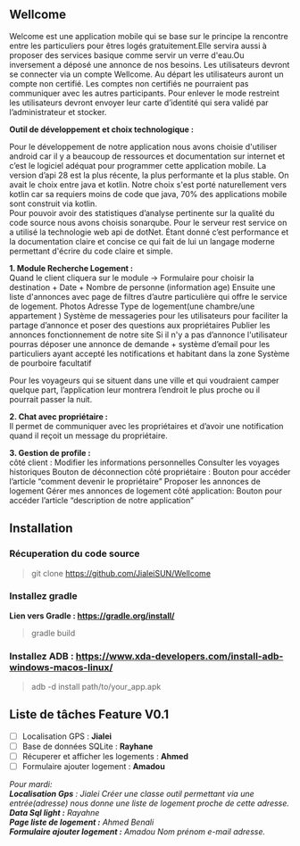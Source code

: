 


## Wellcome
Welcome est une application mobile qui se base sur le principe la rencontre entre les particuliers
pour êtres logés gratuitement.Elle servira aussi à proposer des services basique comme servir un verre
d'eau.Ou inversement a déposé une annonce de nos besoins.
Les utilisateurs devront se connecter via un compte Wellcome. Au départ les utilisateurs auront un
compte non certifié. Les comptes non certifiés  ne pourraient pas communiquer avec les autres participants.
Pour enlever le mode restreint les utilisateurs devront envoyer leur carte d’identité qui sera validé par l’administrateur et stocker.

__Outil de développement et choix technologique :__

Pour le développement de notre application nous avons choisie d'utiliser android car il y a beaucoup de ressources et documentation sur internet et c’est le logiciel adéquat pour programmer cette application mobile. La version d’api 28 est la plus récente, la plus performante et la plus stable.
On avait le choix entre java et kotlin. Notre choix s'est porté naturellement vers kotlin car sa requiers moins de code que java, 70% des applications mobile sont construit via kotlin.  
Pour pouvoir avoir des statistiques d’analyse pertinente sur la qualité du code source nous avons choisis sonarqube.
Pour le serveur rest service on a utilisé la technologie web api de dotNet. Étant donné c’est performance et la documentation claire et concise ce qui fait de lui un langage moderne permettant d'écrire du code claire et simple.


__1. Module Recherche Logement :__
<br/>
Quand le client cliquera sur le module -> Formulaire pour choisir la destination + Date + Nombre de personne (information age)
Ensuite une liste d'annonces avec page de filtres d’autre particulière qui offre le service de logement.
Photos
Adresse
Type de logement(une chambre/une appartement )
Système de messageries pour les utilisateurs
pour faciliter la partage d’annonce et poser des questions aux propriétaires
Publier les annonces
fonctionnement de notre site
Si il n'y a pas d’annonce l'utilisateur pourras déposer une annonce de demande + système d’email pour les particuliers ayant accepté les notifications et habitant dans la zone
Système de pourboire facultatif

Pour les voyageurs qui se situent dans une ville et qui voudraient camper quelque part, l’application leur montrera l’endroit le plus proche ou il pourrait passer la nuit.



__2. Chat avec propriétaire :__
<br/>
Il permet de communiquer avec les propriétaires et d’avoir une notification quand il reçoit un message du propriétaire.

__3. Gestion de profile :__
<br/>
côté client :
Modifier les informations personnelles
Consulter les voyages historiques
Bouton de déconnection
côté propriétaire :
Bouton pour accéder l’article “comment devenir le propriétaire”
Proposer les annonces de logement
Gérer mes annonces de logement
côté application:
Bouton pour accéder l’article “description de notre application”

## Installation
### Récuperation du code source
> git clone https://github.com/JialeiSUN/Wellcome

### Installez gradle 
__Lien vers Gradle : https://gradle.org/install/__

> gradle build

### Installez ADB : https://www.xda-developers.com/install-adb-windows-macos-linux/
> adb -d install path/to/your_app.apk

## Liste de tâches Feature V0.1
- [ ] Localisation GPS : __Jialei__
- [ ] Base de données SQLite : __Rayhane__
- [ ] Récuperer et afficher les logements : __Ahmed__
- [ ] Formulaire ajouter logement : __Amadou__

*Pour mardi:
<br/>
__Localisation Gps__ : Jialei
Créer une classe outil permettant via une entrée(adresse) nous donne une liste de logement proche de cette adresse.
<br/>
__Data Sql light :__ Rayahne
<br/>
__Page liste de logement :__ Ahmed Benali
<br/>
__Formulaire ajouter logement :__ Amadou
Nom prénom e-mail adresse.*



